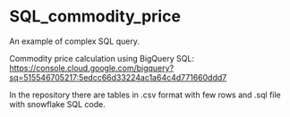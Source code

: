 # SQL_commodity_price

An example of complex SQL query.

Commodity price calculation using BigQuery SQL: 
<https://console.cloud.google.com/bigquery?sq=515546705217:5edcc66d33224ac1a64c4d771660ddd7>

In the repository there are tables in .csv format with few rows and .sql file with snowflake SQL code.
